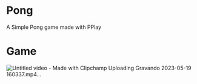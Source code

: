 # Pong
A Simple Pong game made with PPlay

# Game
![Untitled video - Made with Clipchamp](https://github.com/PhChags/Pong/assets/107327241/5b29cb4f-02b6-48c1-bc50-dc57d67ab95f)
Uploading Gravando 2023-05-19 160337.mp4…

